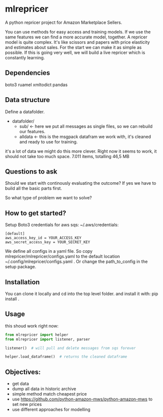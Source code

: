 # mlrepricer
A python repricer project for Amazon Marketplace Sellers.

You can use methods for easy access and training models.
If we use the same features we can find a more accurate model, together.
A repricer model is quite complex.
It's like scissors and papers with price elasticity and estimates about sales.
For the start we can make it as simple as possible.
If this is going very well, we will build a live repricer which is constantly learning.

## Dependencies
boto3
ruamel
xmltodict
pandas

## Data structure
Define a datafolder.
- datafolder/
    - sub/    <- here we put all messages as single files, so we can rebuild our features.
    - alldata    <- this is the msgpack datafram we work with, it's cleaned and ready to use for training.
    
 it's a lot of data we might do this more clever. Right now it seems to work, it should not take too much space.
 7.011 items, totalling 46,5 MB

## Questions to ask
Should we start with continously evaluating the outcome?
If yes we have to build all the basic parts first.

So what type of problem we want to solve?

## How to get started?


Setup Boto3 credentials for aws sqs:
~/.aws/credentials:
```
[default]
aws_access_key_id = YOUR_ACCESS_KEY
aws_secret_access_key = YOUR_SECRET_KEY
```

We define all configs in a yaml file.
So copy mlrepricer/mlrepricer/configs.yaml to the default location ~/.config/mlrepricer/configs.yaml .
Or change the path_to_config in the setup package.

## Installation
You can clone it locally and cd into the top level folder.
and install it with: pip install .

## Usage
this shoud work right now:
```python
from mlrepricer import helper
from mlrepricer import listener, parser

listener()  # will pull and delete messages from sqs forever

helper.load_dataframe()  # returns the cleaned dataframe
```

## Objectives:
- get data
- dump all data in historic archive
- simple method match cheapest price
- use https://github.com/python-amazon-mws/python-amazon-mws to set new prices
- use different approaches for modelling
